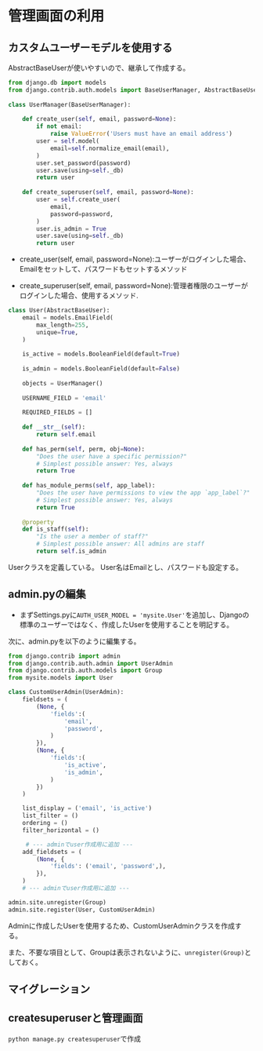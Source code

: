 # 管理画面の利用

## カスタムユーザーモデルを使用する

AbstractBaseUserが使いやすいので、継承して作成する。

```python　:　models.py
from django.db import models
from django.contrib.auth.models import BaseUserManager, AbstractBaseUser
 
class UserManager(BaseUserManager):
 
    def create_user(self, email, password=None):
        if not email:
            raise ValueError('Users must have an email address')
        user = self.model(
            email=self.normalize_email(email),
        )
        user.set_password(password)
        user.save(using=self._db)
        return user
 
    def create_superuser(self, email, password=None):
        user = self.create_user(
            email,
            password=password,
        )
        user.is_admin = True
        user.save(using=self._db)
        return user
```

* create_user(self, email, password=None):ユーザーがログインした場合、Emailをセットして、パスワードもセットするメソッド

* create_superuser(self, email, password=None):管理者権限のユーザーがログインした場合、使用するメソッド.

```python : models.py
class User(AbstractBaseUser):
    email = models.EmailField(
        max_length=255,
        unique=True,
    )
 
    is_active = models.BooleanField(default=True)
 
    is_admin = models.BooleanField(default=False)
 
    objects = UserManager()
 
    USERNAME_FIELD = 'email'
 
    REQUIRED_FIELDS = []
 
    def __str__(self):
        return self.email
 
    def has_perm(self, perm, obj=None):
        "Does the user have a specific permission?"
        # Simplest possible answer: Yes, always
        return True
 
    def has_module_perms(self, app_label):
        "Does the user have permissions to view the app `app_label`?"
        # Simplest possible answer: Yes, always
        return True
    
    @property
    def is_staff(self):
        "Is the user a member of staff?"
        # Simplest possible answer: All admins are staff
        return self.is_admin
```

Userクラスを定義している。
User名はEmailとし、パスワードも設定する。

## admin.pyの編集

* まずSettings.pyに`AUTH_USER_MODEL = 'mysite.User'`を追加し、Djangoの標準のユーザーではなく、作成したUserを使用することを明記する。

次に、admin.pyを以下のように編集する。

```python
from django.contrib import admin
from django.contrib.auth.admin import UserAdmin
from django.contrib.auth.models import Group
from mysite.models import User

class CustomUserAdmin(UserAdmin):
    fieldsets = (
        (None, {
            'fields':(
                'email',
                'password',
            )
        }),
        (None, {
            'fields':(
                'is_active',
                'is_admin',
            )
        })
    )

    list_display = ('email', 'is_active')
    list_filter = ()
    ordering = ()
    filter_horizontal = ()

     # --- adminでuser作成用に追加 ---
    add_fieldsets = (
        (None, {
            'fields': ('email', 'password',),
        }),
    )
    # --- adminでuser作成用に追加 ---

admin.site.unregister(Group)
admin.site.register(User, CustomUserAdmin)
```

Adminに作成したUserを使用するため、CustomUserAdminクラスを作成する。

また、不要な項目として、Groupは表示されないように、`unregister(Group)`としておく。

## マイグレーション

## createsuperuserと管理画面

`python manage.py createsuperuser`で作成